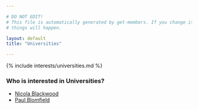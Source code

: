 ```yaml
---

# DO NOT EDIT!
# This file is automatically generated by get-members. If you change it, bad
# things will happen.

layout: default
title: "Universities"

---
```


{% include interests/universities.md %}

### Who is interested in Universities?


* [Nicola Blackwood](../members/nicola-blackwood.html)
* [Paul Blomfield](../members/paul-blomfield.html)
